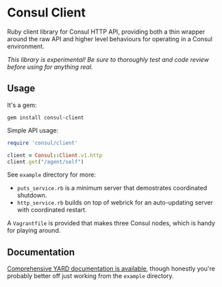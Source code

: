 Consul Client
=============

Ruby client library for Consul HTTP API, providing both a thin wrapper around
the raw API and higher level behaviours for operating in a Consul environment.

_This library is experimental! Be sure to thoroughly test and code review
before using for anything real._

Usage
-----

It's a gem:

    gem install consul-client

Simple API usage:

```ruby
require 'consul/client'

client = Consul::Client.v1.http
client.get("/agent/self")
```

See `example` directory for more:

* `puts_service.rb` is a minimum server that demostrates coordinated shutdown.
* `http_service.rb` builds on top of webrick for an auto-updating server with
  coordinated restart.

A `Vagrantfile` is provided that makes three
Consul nodes, which is handy for playing around.

Documentation
-------------

[Comprehensive YARD documentation is
available](http://rubydoc.info/github/xaviershay/consul-client/master), though
honestly you're probably better off just working from the `example` directory.

